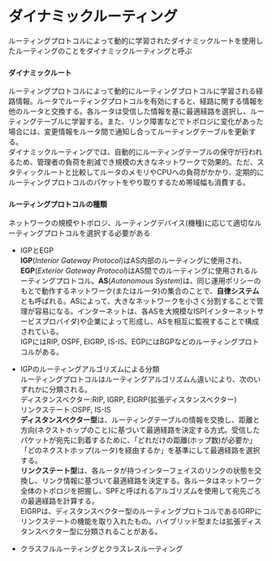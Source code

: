 # ダイナミックルーティング
ルーティングプロトコルによって動的に学習されたダイナミックルートを使用したルーティングのことをダイナミックルーティングと呼ぶ

### `ダイナミックルート`
ルーティングプロトコルによって動的にルーティングプロトコルに学習される経路情報。ルータでルーティングプロトコルを有効にすると、経路に関する情報を他のルータと交換する。各ルータは受信した情報を基に最適経路を選択し、ルーティングテーブルに学習する。また、リンク障害などでトポロジに変化があった場合には、変更情報をルータ間で通知し合ってルーティングテーブルを更新する。  
ダイナミックルーティングでは、自動的にルーティングテーブルの保守が行われるため、管理者の負荷を削減でき規模の大きなネットワークで効果的。ただ、スタティックルートと比較してルータのメモリやCPUへの負荷がかかり、定期的にルーティングプロトコルのパケットをやり取りするため帯域幅も消費する。

### `ルーティングプロトコルの種類`
ネットワークの規模やトポロジ、ルーティングデバイス(機種)に応じて適切なルーティングプロトコルを選択する必要がある

- IGPとEGP  
**IGP**(*Interior Gateway Protocol*)はAS内部のルーティングに使用され、**EGP**(*Exterior Gateway Protocol*)はAS間でのルーティングに使用されるルーティングプロトコル。**AS**(*Autonomous System*)は、同じ運用ポリシーのもとで動作するネットワーク(またはルータ)の集合のことで、**自律システム**とも呼ばれる。ASによって、大きなネットワークを小さく分割することで管理が容易になる。インターネットは、各ASを大規模なISP(インターネットサービスプロバイダ)や企業によって形成し、ASを相互に監視することで構成されている。  
IGPにはRIP, OSPF, EIGRP, IS-IS、EGPにはBGPなどのルーティングプロトコルがある。

- IGPのルーティングアルゴリズムによる分類  
ルーティングプロトコルはルーティングアルゴリズムん違いにより、次のいずれかに分類される。  
ディスタンスベクター:RIP, IGRP, EIGRP(拡張ディスタンスベクター)  
リンクステート:OSPF, IS-IS  
**ディスタンスベクター型**は、ルーティングテーブルの情報を交換し、距離と方向(ネクストホップのこと)に基づいて最適経路を決定する方式。受信したパケットが宛先に到着するために、「どれだけの距離(ホップ数)が必要か」「どのネクストホップ(ルータ)を経由するか」を基準にして最適経路を選択する。  
**リンクステート型**は、各ルータが持つインターフェイスのリンクの状態を交換し、リンク情報に基づいて最適経路を決定する。各ルータはネットワーク全体のトポロジを把握し、SPFと呼ばれるアルゴリズムを使用して宛先ごろの最適経路を計算する。  
EIGRPは、ディスタンスベクター型のルーティングプロトコルであるIGRPにリンクステートの機能を取り入れたもの。ハイブリッド型または拡張ディスタンスベクター型に分類されることがある。

- クラスフルルーティングとクラスレスルーティング
